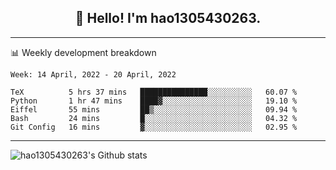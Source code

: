 <h2 align="center">👋 Hello! I'm hao1305430263.</h2>


---- 
📊 Weekly development breakdown

<!--START_SECTION:waka-->
```text
Week: 14 April, 2022 - 20 April, 2022

TeX          5 hrs 37 mins   ███████████████░░░░░░░░░░   60.07 % 
Python       1 hr 47 mins    ████▓░░░░░░░░░░░░░░░░░░░░   19.10 % 
Eiffel       55 mins         ██▒░░░░░░░░░░░░░░░░░░░░░░   09.94 % 
Bash         24 mins         █░░░░░░░░░░░░░░░░░░░░░░░░   04.32 % 
Git Config   16 mins         ▓░░░░░░░░░░░░░░░░░░░░░░░░   02.95 % 
```
<!--END_SECTION:waka-->
----
![hao1305430263's Github stats](https://github-readme-stats.vercel.app/api?username=hao1305430263&show_icons=true)


<!--
**hao1305430263/hao1305430263** is a ✨ _special_ ✨ repository because its `README.md` (this file) appears on your GitHub profile.

Here are some ideas to get you started:

- 🔭 I’m currently working on ...
- 🌱 I’m currently learning ...
- 👯 I’m looking to collaborate on ...
- 🤔 I’m looking for help with ...
- 💬 Ask me about ...
- 📫 How to reach me: ...
- 😄 Pronouns: ...
- ⚡ Fun fact: ...
-->
